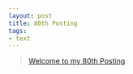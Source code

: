 ```yaml
---
layout: post
title: 80th Posting
tags: 
- text
---
```


> [Welcome to my 80th Posting](https://janghan-kor.tistory.com/434)
